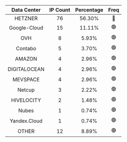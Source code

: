 | Data Center | IP Count | Percentage | Freq |
|:------------:|:--------:|:-----------:|:-----:|
| HETZNER | 76 | 56.30% | 🔴 |
| Google-Cloud | 15 | 11.11% | 🟢 |
| OVH | 8 | 5.93% | 🟢 |
| Contabo | 5 | 3.70% | 🟢 |
| AMAZON | 4 | 2.96% | 🟢 |
| DIGITALOCEAN | 4 | 2.96% | 🟢 |
| MEVSPACE | 4 | 2.96% | 🟢 |
| Netcup | 3 | 2.22% | 🟢 |
| HIVELOCITY | 2 | 1.48% | 🟢 |
| Nubes | 1 | 0.74% | 🟢 |
| Yandex.Cloud | 1 | 0.74% | 🟢 |
| OTHER | 12 | 8.89% | 🟢 |